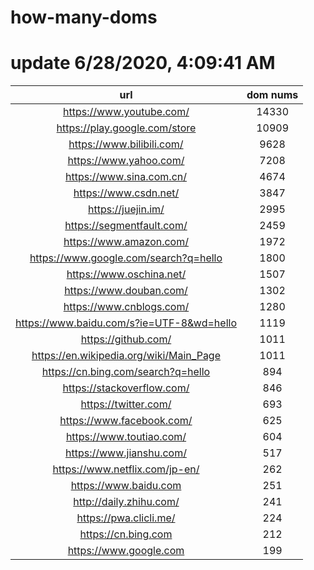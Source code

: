 # how-many-doms

# update 6/28/2020, 4:09:41 AM

url | dom nums
:-: | :-:
https://www.youtube.com/ | 14330
https://play.google.com/store | 10909
https://www.bilibili.com/ | 9628
https://www.yahoo.com/ | 7208
https://www.sina.com.cn/ | 4674
https://www.csdn.net/ | 3847
https://juejin.im/ | 2995
https://segmentfault.com/ | 2459
https://www.amazon.com/ | 1972
https://www.google.com/search?q=hello | 1800
https://www.oschina.net/ | 1507
https://www.douban.com/ | 1302
https://www.cnblogs.com/ | 1280
https://www.baidu.com/s?ie=UTF-8&wd=hello | 1119
https://github.com/ | 1011
https://en.wikipedia.org/wiki/Main_Page | 1011
https://cn.bing.com/search?q=hello | 894
https://stackoverflow.com/ | 846
https://twitter.com/ | 693
https://www.facebook.com/ | 625
https://www.toutiao.com/ | 604
https://www.jianshu.com/ | 517
https://www.netflix.com/jp-en/ | 262
https://www.baidu.com | 251
http://daily.zhihu.com/ | 241
https://pwa.clicli.me/ | 224
https://cn.bing.com | 212
https://www.google.com | 199
